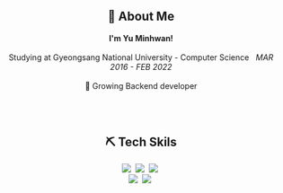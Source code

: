 <h2 align="center">👋 About Me</h2>
<p align="center">
    <b>I'm Yu Minhwan!</b></br></br>
   Studying at Gyeongsang National University - Computer Science <em>&nbsp;   MAR  2016 - FEB  2022</em></br></br>
  🌱 Growing Backend developer</br></br>
</p>
<br> 

<h2 align="center">⛏️ Tech Skils</h2>
<p align="center">
  <img src="https://img.shields.io/badge/Java-007396?style=flat-square&logo=Java&logoColor=white"/></a>&nbsp 
  <img src="https://img.shields.io/badge/SpringBoot-6DB33F?style=flat-square&logo=SpringBoot&logoColor=white"/></a>&nbsp 
  <img src="https://img.shields.io/badge/MySQL-4479A1?style=flat-square&logo=MySQL&logoColor=white" /></a>&nbsp 
  <br>
  <img src="https://img.shields.io/badge/Jenkins-D24939?style=flat-square&logo=jenkins&logoColor=white"/></a>&nbsp 
  <img src="https://img.shields.io/badge/Nginx-009639?style=flat-square&logo=nginx&logoColor=white"/></a>&nbsp 
</p>
<br>


<!--
**yuminhwan/yuminhwan** is a ✨ _special_ ✨ repository because its `README.md` (this file) appears on your GitHub profile.

Here are some ideas to get you started:

- 🔭 I’m currently working on ...
- 🌱 I’m currently learning ...
- 👯 I’m looking to collaborate on ...
- 🤔 I’m looking for help with ...
- 💬 Ask me about ...
- 📫 How to reach me: ...
- 😄 Pronouns: ...
- ⚡ Fun fact: ...
-->
